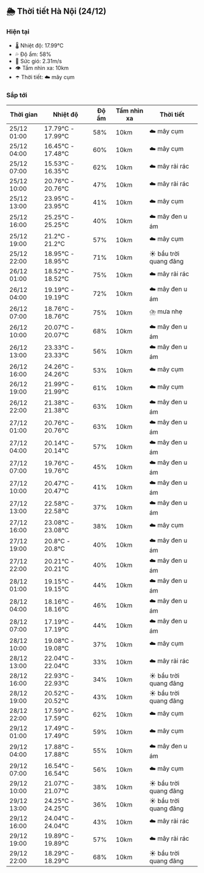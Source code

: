 ## 🌦️ Thời tiết Hà Nội (24/12)

### Hiện tại

- 🌡️ Nhiệt độ: 17.99℃
- 💦 Độ ẩm: 58%
- 💨 Sức gió: 2.31m/s
- 👁️ Tầm nhìn xa: 10km
- ☂️ Thời tiết: ☁️ mây cụm

### Sắp tới

| Thời gian | Nhiệt độ | Độ ẩm | Tầm nhìn xa | Thời tiết |
| --- | --- | --- | --- | --- |
| 25/12 01:00 | 17.79℃ - 17.99℃ | 58% | 10km | ☁️ mây cụm |
| 25/12 04:00 | 16.45℃ - 17.48℃ | 60% | 10km | ☁️ mây cụm |
| 25/12 07:00 | 15.53℃ - 16.35℃ | 62% | 10km | ☁️ mây rải rác |
| 25/12 10:00 | 20.76℃ - 20.76℃ | 47% | 10km | ☁️ mây rải rác |
| 25/12 13:00 | 23.95℃ - 23.95℃ | 41% | 10km | ☁️ mây cụm |
| 25/12 16:00 | 25.25℃ - 25.25℃ | 40% | 10km | ☁️ mây đen u ám |
| 25/12 19:00 | 21.2℃ - 21.2℃ | 57% | 10km | ☁️ mây cụm |
| 25/12 22:00 | 18.95℃ - 18.95℃ | 71% | 10km | ☀️ bầu trời quang đãng |
| 26/12 01:00 | 18.52℃ - 18.52℃ | 75% | 10km | ☁️ mây rải rác |
| 26/12 04:00 | 19.19℃ - 19.19℃ | 72% | 10km | ☁️ mây đen u ám |
| 26/12 07:00 | 18.76℃ - 18.76℃ | 75% | 10km | ⛈️ mưa nhẹ |
| 26/12 10:00 | 20.07℃ - 20.07℃ | 68% | 10km | ☁️ mây đen u ám |
| 26/12 13:00 | 23.33℃ - 23.33℃ | 56% | 10km | ☁️ mây đen u ám |
| 26/12 16:00 | 24.26℃ - 24.26℃ | 53% | 10km | ☁️ mây cụm |
| 26/12 19:00 | 21.99℃ - 21.99℃ | 61% | 10km | ☁️ mây cụm |
| 26/12 22:00 | 21.38℃ - 21.38℃ | 63% | 10km | ☁️ mây đen u ám |
| 27/12 01:00 | 20.76℃ - 20.76℃ | 63% | 10km | ☁️ mây đen u ám |
| 27/12 04:00 | 20.14℃ - 20.14℃ | 57% | 10km | ☁️ mây đen u ám |
| 27/12 07:00 | 19.76℃ - 19.76℃ | 45% | 10km | ☁️ mây đen u ám |
| 27/12 10:00 | 20.47℃ - 20.47℃ | 41% | 10km | ☁️ mây đen u ám |
| 27/12 13:00 | 22.58℃ - 22.58℃ | 37% | 10km | ☁️ mây đen u ám |
| 27/12 16:00 | 23.08℃ - 23.08℃ | 38% | 10km | ☁️ mây cụm |
| 27/12 19:00 | 20.8℃ - 20.8℃ | 40% | 10km | ☁️ mây đen u ám |
| 27/12 22:00 | 20.21℃ - 20.21℃ | 40% | 10km | ☁️ mây đen u ám |
| 28/12 01:00 | 19.15℃ - 19.15℃ | 44% | 10km | ☁️ mây đen u ám |
| 28/12 04:00 | 18.16℃ - 18.16℃ | 46% | 10km | ☁️ mây đen u ám |
| 28/12 07:00 | 17.19℃ - 17.19℃ | 44% | 10km | ☁️ mây đen u ám |
| 28/12 10:00 | 19.08℃ - 19.08℃ | 37% | 10km | ☁️ mây cụm |
| 28/12 13:00 | 22.04℃ - 22.04℃ | 33% | 10km | ☁️ mây rải rác |
| 28/12 16:00 | 22.93℃ - 22.93℃ | 34% | 10km | ☀️ bầu trời quang đãng |
| 28/12 19:00 | 20.52℃ - 20.52℃ | 43% | 10km | ☀️ bầu trời quang đãng |
| 28/12 22:00 | 17.59℃ - 17.59℃ | 62% | 10km | ☁️ mây cụm |
| 29/12 01:00 | 17.49℃ - 17.49℃ | 59% | 10km | ☁️ mây cụm |
| 29/12 04:00 | 17.88℃ - 17.88℃ | 55% | 10km | ☁️ mây đen u ám |
| 29/12 07:00 | 16.54℃ - 16.54℃ | 56% | 10km | ☁️ mây cụm |
| 29/12 10:00 | 21.07℃ - 21.07℃ | 38% | 10km | ☀️ bầu trời quang đãng |
| 29/12 13:00 | 24.25℃ - 24.25℃ | 36% | 10km | ☀️ bầu trời quang đãng |
| 29/12 16:00 | 24.04℃ - 24.04℃ | 43% | 10km | ☁️ mây rải rác |
| 29/12 19:00 | 19.89℃ - 19.89℃ | 57% | 10km | ☁️ mây rải rác |
| 29/12 22:00 | 18.29℃ - 18.29℃ | 68% | 10km | ☀️ bầu trời quang đãng |
